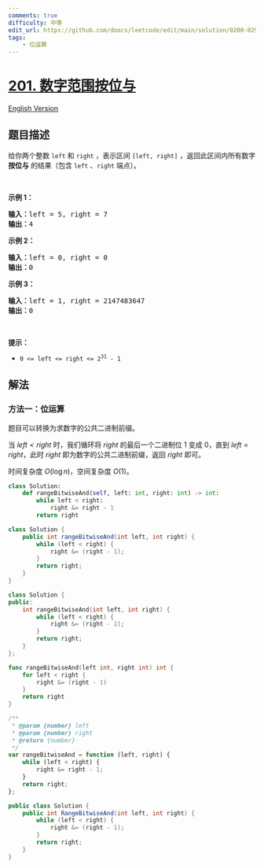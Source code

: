```yaml
---
comments: true
difficulty: 中等
edit_url: https://github.com/doocs/leetcode/edit/main/solution/0200-0299/0201.Bitwise%20AND%20of%20Numbers%20Range/README.md
tags:
    - 位运算
---
```


# [201. 数字范围按位与](https://leetcode.cn/problems/bitwise-and-of-numbers-range)

[English Version](/solution/0200-0299/0201.Bitwise%20AND%20of%20Numbers%20Range/README_EN.md)

## 题目描述

<!-- 这里写题目描述 -->

<p>给你两个整数 <code>left</code> 和 <code>right</code> ，表示区间 <code>[left, right]</code> ，返回此区间内所有数字 <strong>按位与</strong> 的结果（包含 <code>left</code> 、<code>right</code> 端点）。</p>

<p> </p>

<p><strong>示例 1：</strong></p>

<pre>
<strong>输入：</strong>left = 5, right = 7
<strong>输出：</strong>4
</pre>

<p><strong>示例 2：</strong></p>

<pre>
<strong>输入：</strong>left = 0, right = 0
<strong>输出：</strong>0
</pre>

<p><strong>示例 3：</strong></p>

<pre>
<strong>输入：</strong>left = 1, right = 2147483647
<strong>输出：</strong>0
</pre>

<p> </p>

<p><strong>提示：</strong></p>

<ul>
	<li><code>0 <= left <= right <= 2<sup>31</sup> - 1</code></li>
</ul>

## 解法

### 方法一：位运算

题目可以转换为求数字的公共二进制前缀。

当 $left \lt right$ 时，我们循环将 $right$ 的最后一个二进制位 $1$ 变成 $0$，直到 $left = right$，此时 $right$ 即为数字的公共二进制前缀，返回 $right$ 即可。

时间复杂度 $O(\log n)$，空间复杂度 $O(1)$。

<!-- tabs:start -->

```python
class Solution:
    def rangeBitwiseAnd(self, left: int, right: int) -> int:
        while left < right:
            right &= right - 1
        return right
```

```java
class Solution {
    public int rangeBitwiseAnd(int left, int right) {
        while (left < right) {
            right &= (right - 1);
        }
        return right;
    }
}
```

```cpp
class Solution {
public:
    int rangeBitwiseAnd(int left, int right) {
        while (left < right) {
            right &= (right - 1);
        }
        return right;
    }
};
```

```go
func rangeBitwiseAnd(left int, right int) int {
	for left < right {
		right &= (right - 1)
	}
	return right
}
```

```js
/**
 * @param {number} left
 * @param {number} right
 * @return {number}
 */
var rangeBitwiseAnd = function (left, right) {
    while (left < right) {
        right &= right - 1;
    }
    return right;
};
```

```cs
public class Solution {
    public int RangeBitwiseAnd(int left, int right) {
        while (left < right) {
            right &= (right - 1);
        }
        return right;
    }
}
```

<!-- tabs:end -->

<!-- end -->
